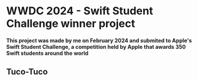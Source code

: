 # WWDC 2024 - Swift Student Challenge winner project

#### This project was made by me on February 2024 and submited to Apple's Swift Student Challenge, a competition held by Apple that awards 350 Swift students around the world

## Tuco-Tuco




